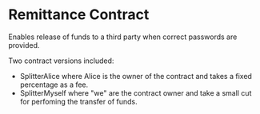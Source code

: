 # Remittance Contract

Enables release of funds to a third party when correct passwords are provided. 

Two contract versions included:
* SplitterAlice where Alice is the owner of the contract and takes a fixed percentage as a fee.
* SplitterMyself where "we" are the contract owner and take a small cut for perfoming the transfer of funds.

